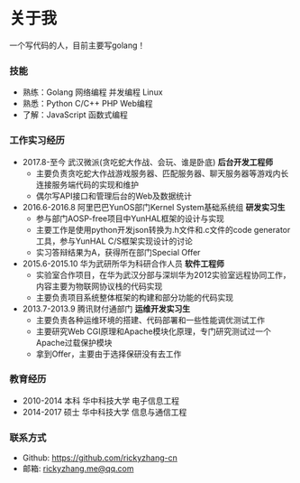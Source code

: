 # 关于我
一个写代码的人，目前主要写golang！

### 技能
+ 熟练：Golang 网络编程 并发编程 Linux
+ 熟悉：Python C/C++ PHP Web编程
+ 了解：JavaScript 函数式编程

### 工作实习经历
+ 2017.8-至今 武汉微派(贪吃蛇大作战、会玩、谁是卧底)  **后台开发工程师**
  - 主要负责贪吃蛇大作战游戏服务器、匹配服务器、聊天服务器等游戏内长连接服务端代码的实现和维护
  - 偶尔写API接口和管理后台的Web及数据统计
+ 2016.6-2016.8 阿里巴巴YunOS部门Kernel System基础系统组 **研发实习生**
  - 参与部门AOSP-free项目中YunHAL框架的设计与实现
  - 主要工作是使用python开发json转换为.h文件和.c文件的code generator工具，参与YunHAL C/S框架实现设计的讨论
  - 实习答辩结果为A，获得所在部门Special Offer
+ 2015.6-2015.10 华为武研所华为科研合作人员 **软件工程师**
  - 实验室合作项目，在华为武汉分部与深圳华为2012实验室远程协同工作，内容主要为物联网协议栈的代码实现
  - 主要负责项目系统整体框架的构建和部分功能的代码实现
+ 2013.7-2013.9 腾讯财付通部门 **运维开发实习生**
  - 主要负责各种运维环境的搭建、代码部署和一些性能调优测试工作
  - 主要研究Web CGI原理和Apache模块化原理，专门研究测试过一个Apache过载保护模块
  - 拿到Offer，主要由于选择保研没有去工作
### 教育经历
+ 2010-2014 本科 华中科技大学 电子信息工程
+ 2014-2017 硕士 华中科技大学 信息与通信工程

### 联系方式
+ Github: https://github.com/rickyzhang-cn
+ 邮箱: rickyzhang.me@qq.com